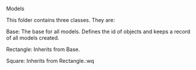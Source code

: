 Models

This folder contains three classes. They are:



Base: The base for all models. Defines the id of objects and keeps a record of all models created.

Rectangle: Inherits from Base.

Square: Inherits from Rectangle.:wq
